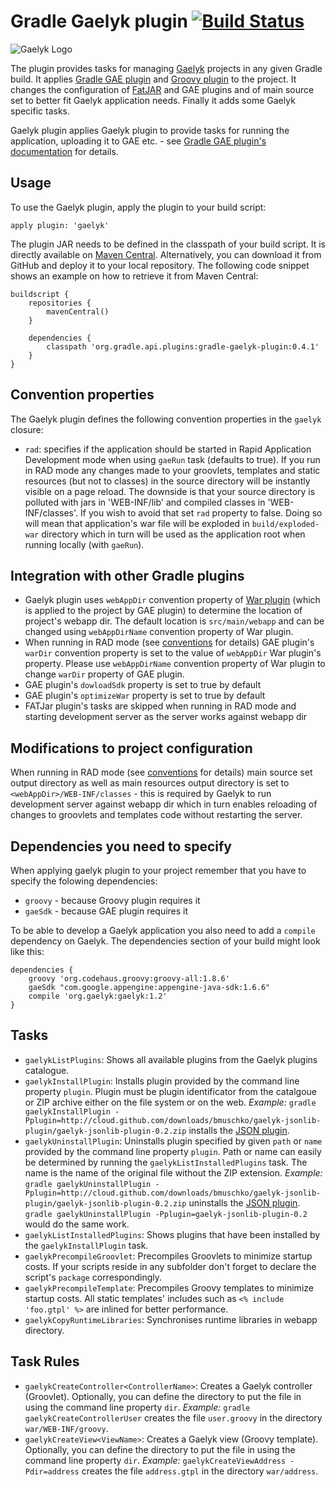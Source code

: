 # Gradle Gaelyk plugin [![Build Status](https://buildhive.cloudbees.com/job/bmuschko/job/gradle-gaelyk-plugin/badge/icon)](https://buildhive.cloudbees.com/job/bmuschko/job/gradle-gaelyk-plugin/)

![Gaelyk Logo](http://d.hatena.ne.jp/images/keyword/283651.png)

The plugin provides tasks for managing [Gaelyk](http://gaelyk.appspot.com/) projects in any given Gradle build. It applies
[Gradle GAE plugin](https://github.com/bmuschko/gradle-gae-plugin) and 
[Groovy plugin](http://www.gradle.org/docs/current/userguide/groovy_plugin.html) to the project. It changes the 
configuration of [FatJAR](https://github.com/musketyr/gradle-fatjar-plugin) and GAE plugins and of main source set 
to better fit Gaelyk application needs. Finally it adds some Gaelyk specific tasks.

Gaelyk plugin applies Gaelyk plugin to provide tasks for running the application, uploading it to GAE etc. - see
[Gradle GAE plugin's documentation](https://github.com/bmuschko/gradle-gae-plugin) for details.


## Usage

To use the Gaelyk plugin, apply the plugin to your build script:

    apply plugin: 'gaelyk'

The plugin JAR needs to be defined in the classpath of your build script. It is directly available on
[Maven Central](http://search.maven.org/#search%7Cgav%7C1%7Cg%3A%22org.gradle.api.plugins%22%20AND%20a%3A%22gradle-gaelyk-plugin%22).
Alternatively, you can download it from GitHub and deploy it to your local repository. The following code snippet shows an example on how to retrieve
it from Maven Central:

    buildscript {
        repositories {
            mavenCentral()
        }

        dependencies {
            classpath 'org.gradle.api.plugins:gradle-gaelyk-plugin:0.4.1'
        }
    }

## Convention properties

The Gaelyk plugin defines the following convention properties in the `gaelyk` closure:

* `rad`: specifies if the application should be started in Rapid Application Development mode when using `gaeRun` task (defaults to true).
 If you run in RAD mode any changes made to your groovlets, templates and static resources (but not to classes) in the source directory will be
 instantly visible on a page reload. The downside is that your source directory is polluted with jars in 'WEB-INF/lib' and compiled
 classes in 'WEB-INF/classes'. If you wish to avoid that set `rad` property to false. Doing so will mean that application's war
 file will be exploded in `build/exploded-war` directory which in turn will be used as the application root when running locally (with `gaeRun`).

## Integration with other Gradle plugins
* Gaelyk plugin uses `webAppDir` convention property of [War plugin](http://gradle.org/docs/current/userguide/war_plugin.html)
(which is applied to the project by GAE plugin) to determine the location of project's webapp dir. The default location 
is `src/main/webapp` and can be changed using `webAppDirName` convention property of War plugin.
* When running in RAD mode (see [conventions](#convention-properties) for details) GAE plugin's `warDir` convention property is set to the value of
`webAppDir` War plugin's property. Please use `webAppDirName` convention property of War plugin to change `warDir` property of GAE plugin.
* GAE plugin's `dowloadSdk` property is set to true by default
* GAE plugin's `optimizeWar` property is set to true by default
* FATJar plugin's tasks are skipped when running in RAD mode and starting development server as the server works against webapp dir

## Modifications to project configuration
When running in RAD mode (see [conventions](#convention-properties) for details) main source set output directory as well as
main resources output directory is set to `<webAppDir>/WEB-INF/classes` - this is required by Gaelyk to run development server
against webapp dir which in turn enables reloading of changes to groovlets and templates code without restarting the server.

## Dependencies you need to specify
When applying gaelyk plugin to your project remember that you have to specify the folowing dependencies:
* `groovy` - because Groovy plugin requires it
* `gaeSdk` - because GAE plugin requires it

To be able to develop a Gaelyk application you also need to add a `compile` dependency on Gaelyk. The dependencies
section of your build might look like this:

    dependencies {
        groovy 'org.codehaus.groovy:groovy-all:1.8.6'
        gaeSdk "com.google.appengine:appengine-java-sdk:1.6.6"
        compile 'org.gaelyk:gaelyk:1.2'
    }

## Tasks
* `gaelykListPlugins`: Shows all available plugins from the Gaelyk plugins catalogue.
* `gaelykInstallPlugin`: Installs plugin provided by the command line property `plugin`. Plugin must be plugin identificator from the catalgoue or ZIP
archive either on the file system or on the web.
 _Example:_ `gradle gaelykInstallPlugin -Pplugin=http://cloud.github.com/downloads/bmuschko/gaelyk-jsonlib-plugin/gaelyk-jsonlib-plugin-0.2.zip`
installs the [JSON plugin](https://github.com/bmuschko/gaelyk-jsonlib-plugin).
* `gaelykUninstallPlugin`: Uninstalls plugin specified by given `path` or `name` provided by the
 command line property `plugin`. Path or name can easily be determined by running the `gaelykListInstalledPlugins` task.
 The name is the name of the original file without the ZIP extension.
 _Example:_ `gradle gaelykUninstallPlugin -Pplugin=http://cloud.github.com/downloads/bmuschko/gaelyk-jsonlib-plugin/gaelyk-jsonlib-plugin-0.2.zip`
uninstalls the [JSON plugin](https://github.com/bmuschko/gaelyk-jsonlib-plugin). `gradle gaelykUninstallPlugin -Pplugin=gaelyk-jsonlib-plugin-0.2` would do the same work.
* `gaelykListInstalledPlugins`: Shows plugins that have been installed by the `gaelykInstallPlugin` task.
* `gaelykPrecompileGroovlet`: Precompiles Groovlets to minimize startup costs. If your scripts reside in any subfolder don't forget to declare the script's `package` correspondingly.
* `gaelykPrecompileTemplate`: Precompiles Groovy templates to minimize startup costs. All static templates' includes such as `<% include 'foo.gtpl' %>` are inlined for better performance.
* `gaelykCopyRuntimeLibraries`: Synchronises runtime libraries in webapp directory.

## Task Rules

* `gaelykCreateController<ControllerName>`: Creates a Gaelyk controller (Groovlet). Optionally, you can define the directory
to put the file in using the command line property `dir`. _Example:_ `gradle gaelykCreateControllerUser` creates the file
`user.groovy` in the directory `war/WEB-INF/groovy`.
* `gaelykCreateView<ViewName>`: Creates a Gaelyk view (Groovy template). Optionally, you can define the directory
to put the file in using the command line property `dir`. _Example:_ `gaelykCreateViewAddress -Pdir=address` creates the file
`address.gtpl` in the directory `war/address`.
